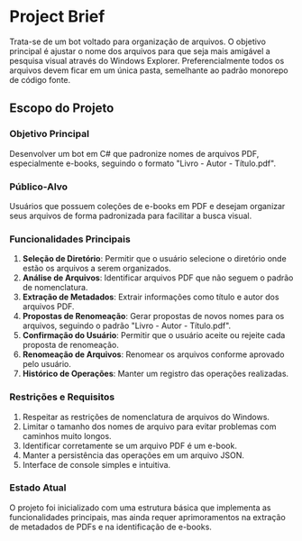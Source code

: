 # Project Brief

Trata-se de um bot voltado para organização de arquivos. O objetivo principal é ajustar o nome dos arquivos para que seja mais amigável a pesquisa visual através do Windows Explorer. Preferencialmente todos os arquivos devem ficar em um única pasta, semelhante ao padrão monorepo de código fonte.

## Escopo do Projeto

### Objetivo Principal
Desenvolver um bot em C# que padronize nomes de arquivos PDF, especialmente e-books, seguindo o formato "Livro - Autor - Título.pdf".

### Público-Alvo
Usuários que possuem coleções de e-books em PDF e desejam organizar seus arquivos de forma padronizada para facilitar a busca visual.

### Funcionalidades Principais
1. **Seleção de Diretório**: Permitir que o usuário selecione o diretório onde estão os arquivos a serem organizados.
2. **Análise de Arquivos**: Identificar arquivos PDF que não seguem o padrão de nomenclatura.
3. **Extração de Metadados**: Extrair informações como título e autor dos arquivos PDF.
4. **Propostas de Renomeação**: Gerar propostas de novos nomes para os arquivos, seguindo o padrão "Livro - Autor - Título.pdf".
5. **Confirmação do Usuário**: Permitir que o usuário aceite ou rejeite cada proposta de renomeação.
6. **Renomeação de Arquivos**: Renomear os arquivos conforme aprovado pelo usuário.
7. **Histórico de Operações**: Manter um registro das operações realizadas.

### Restrições e Requisitos
1. Respeitar as restrições de nomenclatura de arquivos do Windows.
2. Limitar o tamanho dos nomes de arquivo para evitar problemas com caminhos muito longos.
3. Identificar corretamente se um arquivo PDF é um e-book.
4. Manter a persistência das operações em um arquivo JSON.
5. Interface de console simples e intuitiva.

### Estado Atual
O projeto foi inicializado com uma estrutura básica que implementa as funcionalidades principais, mas ainda requer aprimoramentos na extração de metadados de PDFs e na identificação de e-books.
